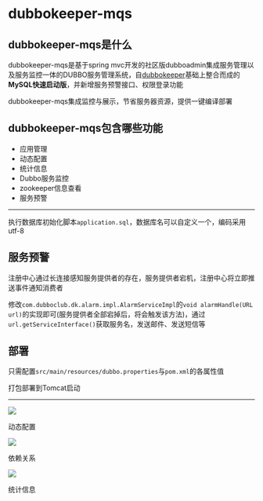 # dubbokeeper-mqs

## dubbokeeper-mqs是什么

dubbokeeper-mqs是基于spring mvc开发的社区版dubboadmin集成服务管理以及服务监控一体的DUBBO服务管理系统，自[dubbokeeper](https://github.com/dubboclub/dubbokeeper)基础上整合而成的**MySQL快速启动版**，并新增服务预警接口、权限登录功能

dubbokeeper-mqs集成监控与展示，节省服务器资源，提供一键编译部署

## dubbokeeper-mqs包含哪些功能

- 应用管理
- 动态配置
- 统计信息
- Dubbo服务监控
- zookeeper信息查看
- 服务预警

---

执行数据库初始化脚本`application.sql`，数据库名可以自定义一个，编码采用utf-8

## 服务预警

注册中心通过长连接感知服务提供者的存在，服务提供者宕机，注册中心将立即推送事件通知消费者

修改`com.dubboclub.dk.alarm.impl.AlarmServiceImpl`的`void alarmHandle(URL url)`的实现即可(服务提供者全部宕掉后，将会触发该方法)，通过`url.getServiceInterface()`获取服务名，发送邮件、发送短信等

## 部署

只需配置`src/main/resources/dubbo.properties`与`pom.xml`的各属性值

打包部署到Tomcat启动

---

![](http://lle.coding.me/img/dubbo-demo/dubbokeeper-service.png)

动态配置

![](http://lle.coding.me/img/dubbo-demo/dubbokeeper-dpc.png)

依赖关系

![](http://lle.coding.me/img/dubbo-demo/dubbokeeper-monitor.png)

统计信息